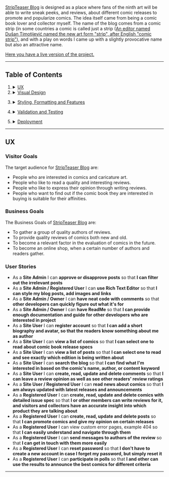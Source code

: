 [StripTeaser Blog](https://strip-teaser.herokuapp.com/) is designed as a place where fans of the ninth art will be able to write sneak peeks, and reviews, about different comic releases to promote and popularize comics. The idea itself came from being a comic book lover and collector myself. The name of the blog comes from a comic strip (in some countries a comic is called just a strip ([An editor named Dušan Timotijević named the new art form "strip", after English "comic strip"](https://en.wikipedia.org/wiki/Serbian_comics)), and with a play on words I came up with a slightly provocative name but also an attractive name.

[Here you have a live version of the project.](https://strip-teaser.herokuapp.com/)

---
## Table of Contents

1. <details>
   <summary><a href="#ux">UX</a></summary>

   - [Visitor Goals](#visitor-goals)
   - [Business Goals](#business-goals)
   - [User Stories](#user-stories)

   </details>
   
2. <details>
    <summary><a href="#visual-design">Visual Design</a></summary>

      - [Wireframes](#wireframes)
      - [Colors](#colors)
      - [Icons](#icons)

</details>

3. <details>
   <summary><a href="#styling-formating-and-features">Styling, Formatting and Features</a></summary>
   - [Future Features](#future-features)

</details>

4.  <details>
    <summary><a href="#validation-and-testing">Validation and Testing</a></summary>
    <ul>
    <li><a href="#validation">Validation</a></li>
    <li><a href="#testing">Testing</a></li>

    <li>
    <details>
    <summary><a href="#bugs">Bugs</a></summary>

    - [Fixed Bugs](#fixed-bugs)
    </details>
    </li>
    </ul>

</details>
  
5. <details>
    <summary> <a href="#deployment">Deployment</a></summary>

      - [Local Deployment](#local-deployment)
      - [Heroku Deployment](#heroku-deployment)

</details>

---
## UX


### Visitor Goals  

The target audience for [StripTeaser Blog](https://strip-teaser.herokuapp.com/) are:  
- People who are interested in comics and caricature art.
- People who like to read a quality and interesting reviews.
- People who like to express their opinion through writing reviews.
- People who want to find out if the comic book they are interested in buying is suitable for their affinities.


### Business Goals  

The Business Goals of [StripTeaser Blog](https://strip-teaser.herokuapp.com/) are:  
- To gather a group of quality authors of reviews.
- To provide quality reviews of comics both new and old.
- To become a relevant factor in the evaluation of comics in the future.
- To become an online shop, when a certain number of authors and readers gather.


### User Stories  

- As a **Site Admin** I can **approve or disapprove posts** so that **I can filter out the irrelevant posts**
- As a **Site Admin / Registered User** I can **use Rich Text Editor** so that **I can style my blog posts, add images and links**
- As a **Site Admin / Owner** I can **have neat code with comments** so that **other developers can quickly figure out what it's for**
- As a **Site Admin / Owner** I can **have ReadMe** so that **I can provide enough documentation and guide for other developers who are interested in project**
 - As a **Site User** I can **register account** so that **I can add a short biography and avatar, so that the readers know something about me as author**
 - As a **Site User** I can **view a list of comics** so that **I can select one to read about comic book release specs**
 - As a **Site User** I can **view a list of posts** so that **I can select one to read and see exactly which edition is being written about**
 - As a **Site User** I can **search the blog** so that **I can find what I'm interested in based on the comic's name, author, or content keyword**
- As a **Site User** I can **create, read, update and delete comments** so that **I can leave a review opinion as well as see other readers' review ratings** 
- As a **Site User / Registered User** I can **read news about  comics** so that **I am always updated with latest releases and announcements** 
 - As a **Registered User** I can **create, read, update and delete comics with detailed issue spec** so that **I or other members can write reviews for it, and visitors and collectors have an accurate insight into which product they are talking about**
 - As a **Registered User** I can **create, read, update and delete posts** so that **I can promote comics and give my opinion on certain releases**
- As a **Registered User** I can view custom error pages, example 404 so that **I can easily understand and navigate through them**
 - As a **Registered User** I can **send messages to authors of the review** so that **I can get in touch with them more easily** 
 - As a **Registered User** I can **reset password** so that **I don't have to create a new account in case I forget my password, but simply reset it** 
 - As a **Registered User** I can **participate in polls** so that **I and other can use the results to announce the best comics for different criteria**  

---
